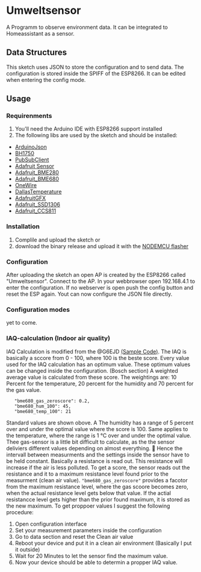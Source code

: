 # Umweltsensor
A Programm to observe environment data. 
It can be integrated to Homeassistant as a sensor. 

## Data Structures
This sketch uses JSON to store the configuration and to send data.
The configuration is stored inside the SPIFF of the ESP8266. It can be edited when entering the config mode.

## Usage
### Requirenments
1. You'll need the Arduino IDE with ESP8266 support installed
2. The following libs are used by the sketch and should be installed:
 - [ArduinoJson](https://arduinojson.org/)
 - [BH1750](https://github.com/claws/BH1750)
 - [PubSubClient](https://github.com/knolleary/pubsubclient)
 - [Adafruit Sensor](https://github.com/adafruit/Adafruit_Sensor)
 - [Adafruit_BME280](https://github.com/adafruit/adafruit_BME280_Library)
 - [Adafruit_BME680](https://github.com/adafruit/Adafruit_BME680)
 - [OneWire](http://www.pjrc.com/teensy/td_libs_OneWire.html)
 - [DallasTemperature](https://github.com/milesburton/Arduino-Temperature-Control-Library)
 - [AdafruitGFX](https://github.com/adafruit/Adafruit-GFX-Library)
 - [Adafruit_SSD1306](https://github.com/adafruit/Adafruit_SSD1306)
 - [Adafruit_CCS811](https://github.com/adafruit/Adafruit_CCS811)
 
 ### Installation
 1. Complile and upload the sketch or
 2. download the binary release and upload it with the [NODEMCU flasher](https://github.com/nodemcu/nodemcu-flasher)

 ### Configuration
 After uploading the sketch an open AP is created by the ESP8266 called "Umweltsensor". Connect to the AP. In your webbrowser open 192.168.4.1 to enter the configuration. If no webserver is open push the config button and reset the ESP again.
 Yout can now configure the JSON file directly. 

 ### Configuration modes
 yet to come.
 
 ### IAQ-calculation (Indoor air quality)
 IAQ Calculation is modified from the @G6EJD [(Sample Code)](https://github.com/G6EJD/BME680-Example).
 The IAQ is basically a sccore from 0 - 100, where 100 is the beste score. 
 Every value used for the IAQ calculation has an optimum value. These optimum values can be changed inside the configuration. (Bosch section) A weighted average value is calculated from these score. The weightings are: 10 Percent for the temperature, 20 percent for the humidity and 70 percent for the gas value. 
 ```
    "bme680_gas_zeroscore": 0.2,
    "bme680_hum_100": 45,
    "bme680_temp_100": 21
 ```
 Standard values are shown obove. A 
 The humidity has a range of 5 percent over and under the optimal value where the score is 100.
 Same applies to the temperature, where the range is 1 °C over and under the optimal value. 
 Thee gas-sensor is a little bit difficult to calculate, as the the sensor deliviers different values depending on almost everything. :grimacing: Hence the intervall between measurments and the settings inside the sensor have to be held constant. 
 Basically  a resistance is read out. This resistance will increase if the air is less polluted. To get a score, the sensor reads out the resistance and it to a maximum resistance level found prior to the measurment (clean air value). `"bme680_gas_zeroscore"` provides a facotor from the maximum resistance level, where the gas scoore becomes zero, when the actual resistance level gets below that value.
 If the actial resistancce level gets higher than the prior found maximum, it is stored as the new maximum.
 To get proppoer values I suggest the following procedure:
 1. Open configuration interface
 2. Set your measurement parameters inside the configuration
 3. Go to data section and reset the Clean air value 
 4. Reboot your device and put it in a clean air environment (Basically I put it outside)
 5. Wait for 20 Minutes to let the sensor find the maximum value.
 6. Now your device should be able to determin a propper IAQ value. 

